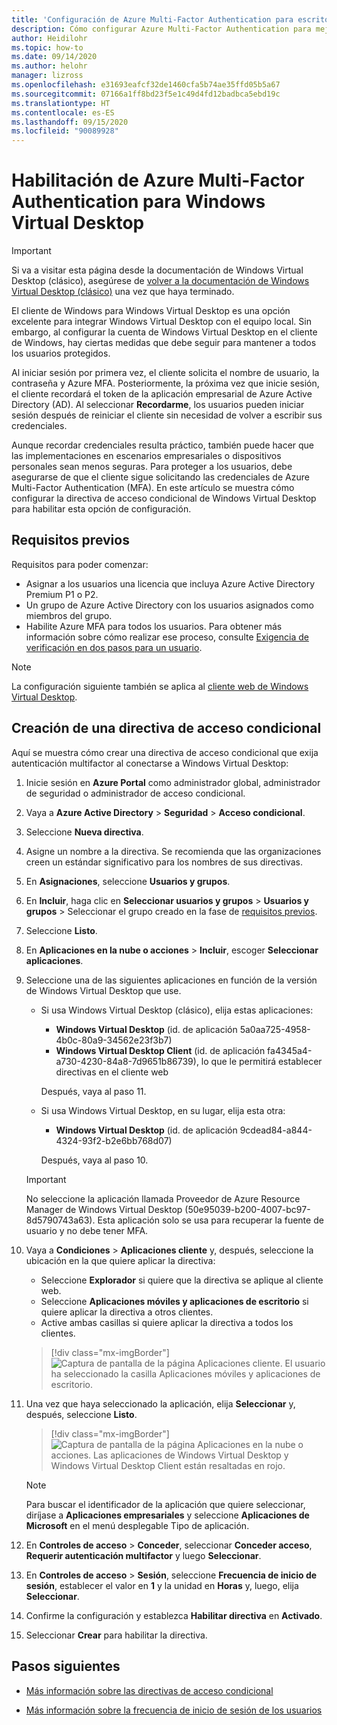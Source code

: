 ```yaml
---
title: 'Configuración de Azure Multi-Factor Authentication para escritorio virtual de Windows Virtual Desktop: Azure'
description: Cómo configurar Azure Multi-Factor Authentication para mejorar la seguridad de Windows Virtual Desktop.
author: Heidilohr
ms.topic: how-to
ms.date: 09/14/2020
ms.author: helohr
manager: lizross
ms.openlocfilehash: e31693eafcf32de1460cfa5b74ae35ffd05b5a67
ms.sourcegitcommit: 07166a1ff8bd23f5e1c49d4fd12badbca5ebd19c
ms.translationtype: HT
ms.contentlocale: es-ES
ms.lasthandoff: 09/15/2020
ms.locfileid: "90089928"
---
```

# <a name="enable-azure-multi-factor-authentication-for-windows-virtual-desktop"></a>Habilitación de Azure Multi-Factor Authentication para Windows Virtual Desktop

>[!IMPORTANT]
> Si va a visitar esta página desde la documentación de Windows Virtual Desktop (clásico), asegúrese de [volver a la documentación de Windows Virtual Desktop (clásico)](./virtual-desktop-fall-2019/tenant-setup-azure-active-directory.md) una vez que haya terminado.

El cliente de Windows para Windows Virtual Desktop es una opción excelente para integrar Windows Virtual Desktop con el equipo local. Sin embargo, al configurar la cuenta de Windows Virtual Desktop en el cliente de Windows, hay ciertas medidas que debe seguir para mantener a todos los usuarios protegidos.

Al iniciar sesión por primera vez, el cliente solicita el nombre de usuario, la contraseña y Azure MFA. Posteriormente, la próxima vez que inicie sesión, el cliente recordará el token de la aplicación empresarial de Azure Active Directory (AD). Al seleccionar **Recordarme**, los usuarios pueden iniciar sesión después de reiniciar el cliente sin necesidad de volver a escribir sus credenciales.

Aunque recordar credenciales resulta práctico, también puede hacer que las implementaciones en escenarios empresariales o dispositivos personales sean menos seguras. Para proteger a los usuarios, debe asegurarse de que el cliente sigue solicitando las credenciales de Azure Multi-Factor Authentication (MFA). En este artículo se muestra cómo configurar la directiva de acceso condicional de Windows Virtual Desktop para habilitar esta opción de configuración.

## <a name="prerequisites"></a>Requisitos previos

Requisitos para poder comenzar:

- Asignar a los usuarios una licencia que incluya Azure Active Directory Premium P1 o P2.
- Un grupo de Azure Active Directory con los usuarios asignados como miembros del grupo.
- Habilite Azure MFA para todos los usuarios. Para obtener más información sobre cómo realizar ese proceso, consulte [Exigencia de verificación en dos pasos para un usuario](../active-directory/authentication/howto-mfa-userstates.md#view-the-status-for-a-user).

> [!NOTE]
> La configuración siguiente también se aplica al [cliente web de Windows Virtual Desktop](https://rdweb.wvd.microsoft.com/webclient/index.html).

## <a name="create-a-conditional-access-policy"></a>Creación de una directiva de acceso condicional

Aquí se muestra cómo crear una directiva de acceso condicional que exija autenticación multifactor al conectarse a Windows Virtual Desktop:

1. Inicie sesión en **Azure Portal** como administrador global, administrador de seguridad o administrador de acceso condicional.
2. Vaya a **Azure Active Directory** > **Seguridad** > **Acceso condicional**.
3. Seleccione **Nueva directiva**.
4. Asigne un nombre a la directiva. Se recomienda que las organizaciones creen un estándar significativo para los nombres de sus directivas.
5. En **Asignaciones**, seleccione **Usuarios y grupos**.
6. En **Incluir**, haga clic en **Seleccionar usuarios y grupos** > **Usuarios y grupos**  > Seleccionar el grupo creado en la fase de [requisitos previos](#prerequisites).
7. Seleccione **Listo**.
8. En **Aplicaciones en la nube o acciones** > **Incluir**, escoger **Seleccionar aplicaciones**.
9. Seleccione una de las siguientes aplicaciones en función de la versión de Windows Virtual Desktop que use.
   
   - Si usa Windows Virtual Desktop (clásico), elija estas aplicaciones:
       
       - **Windows Virtual Desktop** (id. de aplicación 5a0aa725-4958-4b0c-80a9-34562e23f3b7)
       - **Windows Virtual Desktop Client** (id. de aplicación fa4345a4-a730-4230-84a8-7d9651b86739), lo que le permitirá establecer directivas en el cliente web
       
        Después, vaya al paso 11.

   - Si usa Windows Virtual Desktop, en su lugar, elija esta otra:
       
       -  **Windows Virtual Desktop** (id. de aplicación 9cdead84-a844-4324-93f2-b2e6bb768d07)
       
        Después, vaya al paso 10.

   >[!IMPORTANT]
   > No seleccione la aplicación llamada Proveedor de Azure Resource Manager de Windows Virtual Desktop (50e95039-b200-4007-bc97-8d5790743a63). Esta aplicación solo se usa para recuperar la fuente de usuario y no debe tener MFA.

10. Vaya a **Condiciones** > **Aplicaciones cliente** y, después, seleccione la ubicación en la que quiere aplicar la directiva:
    
    - Seleccione **Explorador** si quiere que la directiva se aplique al cliente web.
    - Seleccione **Aplicaciones móviles y aplicaciones de escritorio** si quiere aplicar la directiva a otros clientes.
    - Active ambas casillas si quiere aplicar la directiva a todos los clientes.
   
    > [!div class="mx-imgBorder"]
    > ![Captura de pantalla de la página Aplicaciones cliente. El usuario ha seleccionado la casilla Aplicaciones móviles y aplicaciones de escritorio.](media/select-apply.png)

11. Una vez que haya seleccionado la aplicación, elija **Seleccionar** y, después, seleccione **Listo**.

    > [!div class="mx-imgBorder"]
    > ![Captura de pantalla de la página Aplicaciones en la nube o acciones. Las aplicaciones de Windows Virtual Desktop y Windows Virtual Desktop Client están resaltadas en rojo.](media/cloud-apps-enterprise.png)

    >[!NOTE]
    >Para buscar el identificador de la aplicación que quiere seleccionar, diríjase a **Aplicaciones empresariales** y seleccione **Aplicaciones de Microsoft** en el menú desplegable Tipo de aplicación.

12. En **Controles de acceso** > **Conceder**, seleccionar **Conceder acceso**, **Requerir autenticación multifactor** y luego **Seleccionar**.
13. En **Controles de acceso** > **Sesión**, seleccione **Frecuencia de inicio de sesión**, establecer el valor en **1** y la unidad en **Horas** y, luego, elija **Seleccionar**.
14. Confirme la configuración y establezca **Habilitar directiva** en **Activado**.
15. Seleccionar **Crear** para habilitar la directiva.

## <a name="next-steps"></a>Pasos siguientes

- [Más información sobre las directivas de acceso condicional](../active-directory/conditional-access/concept-conditional-access-policies.md)

- [Más información sobre la frecuencia de inicio de sesión de los usuarios](../active-directory/conditional-access/howto-conditional-access-session-lifetime.md#user-sign-in-frequency)
